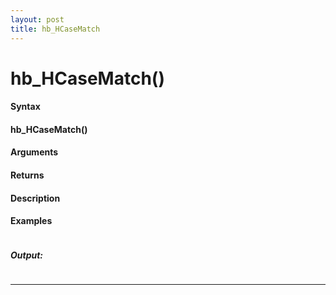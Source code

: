 ```yaml
---
layout: post
title: hb_HCaseMatch
---
```


# hb_HCaseMatch()


#### Syntax

#### hb_HCaseMatch()

#### Arguments

#### Returns

#### Description

#### Examples

```

```

##### Output:

```

```

---